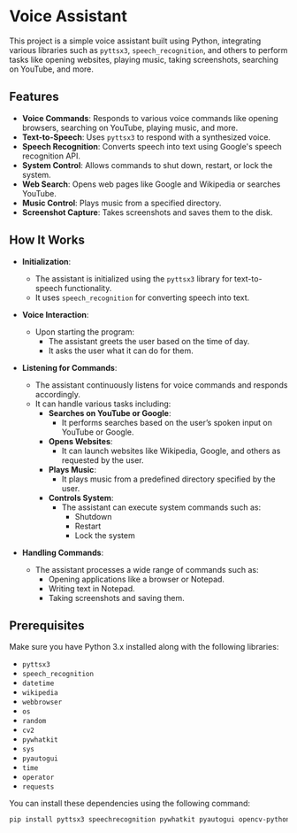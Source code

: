 # Voice Assistant

This project is a simple voice assistant built using Python, integrating various libraries such as `pyttsx3`, `speech_recognition`, and others to perform tasks like opening websites, playing music, taking screenshots, searching on YouTube, and more.

## Features

- **Voice Commands**: Responds to various voice commands like opening browsers, searching on YouTube, playing music, and more.
- **Text-to-Speech**: Uses `pyttsx3` to respond with a synthesized voice.
- **Speech Recognition**: Converts speech into text using Google's speech recognition API.
- **System Control**: Allows commands to shut down, restart, or lock the system.
- **Web Search**: Opens web pages like Google and Wikipedia or searches YouTube.
- **Music Control**: Plays music from a specified directory.
- **Screenshot Capture**: Takes screenshots and saves them to the disk.

## How It Works

- **Initialization**:
  - The assistant is initialized using the `pyttsx3` library for text-to-speech functionality.
  - It uses `speech_recognition` for converting speech into text.

- **Voice Interaction**:
  - Upon starting the program:
    - The assistant greets the user based on the time of day.
    - It asks the user what it can do for them.

- **Listening for Commands**:
  - The assistant continuously listens for voice commands and responds accordingly.
  - It can handle various tasks including:
    - **Searches on YouTube or Google**:
      - It performs searches based on the user’s spoken input on YouTube or Google.
    - **Opens Websites**:
      - It can launch websites like Wikipedia, Google, and others as requested by the user.
    - **Plays Music**:
      - It plays music from a predefined directory specified by the user.
    - **Controls System**:
      - The assistant can execute system commands such as:
        - Shutdown
        - Restart
        - Lock the system

- **Handling Commands**:
  - The assistant processes a wide range of commands such as:
    - Opening applications like a browser or Notepad.
    - Writing text in Notepad.
    - Taking screenshots and saving them.


## Prerequisites

Make sure you have Python 3.x installed along with the following libraries:

- `pyttsx3`
- `speech_recognition`
- `datetime`
- `wikipedia`
- `webbrowser`
- `os`
- `random`
- `cv2`
- `pywhatkit`
- `sys`
- `pyautogui`
- `time`
- `operator`
- `requests`

You can install these dependencies using the following command:

```bash
pip install pyttsx3 speechrecognition pywhatkit pyautogui opencv-python wikipedia requests


